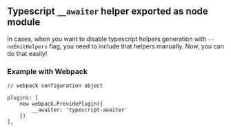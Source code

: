 ## Typescript `__awaiter` helper exported as node module

In cases, when you want to disable typescript helpers generation with `--noEmitHelpers` flag, you need to include that helpers manually.
Now, you can do that easily!

### Example with Webpack

	// webpack configuration object
	
	plugins: [
		new webpack.ProvidePlugin({
			__awaiter: 'typescript-awaiter'
		})
	],